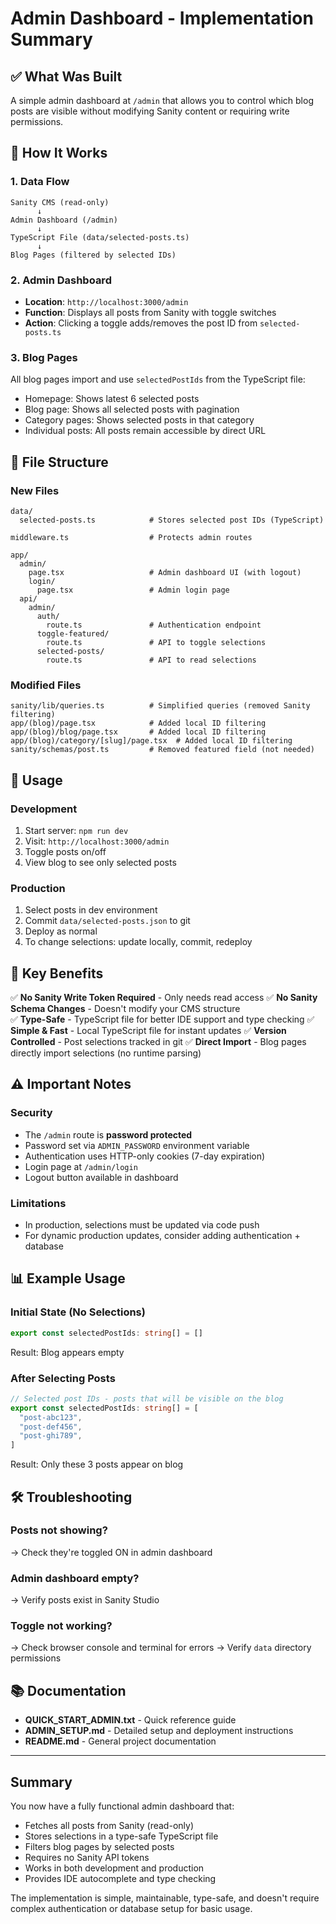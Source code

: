 # Admin Dashboard - Implementation Summary

## ✅ What Was Built

A simple admin dashboard at `/admin` that allows you to control which blog posts are visible without modifying Sanity content or requiring write permissions.

## 🎯 How It Works

### 1. **Data Flow**
```
Sanity CMS (read-only)
      ↓
Admin Dashboard (/admin)
      ↓
TypeScript File (data/selected-posts.ts)
      ↓
Blog Pages (filtered by selected IDs)
```

### 2. **Admin Dashboard**
- **Location**: `http://localhost:3000/admin`
- **Function**: Displays all posts from Sanity with toggle switches
- **Action**: Clicking a toggle adds/removes the post ID from `selected-posts.ts`

### 3. **Blog Pages**
All blog pages import and use `selectedPostIds` from the TypeScript file:
- Homepage: Shows latest 6 selected posts
- Blog page: Shows all selected posts with pagination
- Category pages: Shows selected posts in that category
- Individual posts: All posts remain accessible by direct URL

## 📁 File Structure

### New Files
```
data/
  selected-posts.ts            # Stores selected post IDs (TypeScript)

middleware.ts                  # Protects admin routes

app/
  admin/
    page.tsx                   # Admin dashboard UI (with logout)
    login/
      page.tsx                 # Admin login page
  api/
    admin/
      auth/
        route.ts               # Authentication endpoint
      toggle-featured/
        route.ts               # API to toggle selections
      selected-posts/
        route.ts               # API to read selections
```

### Modified Files
```
sanity/lib/queries.ts          # Simplified queries (removed Sanity filtering)
app/(blog)/page.tsx            # Added local ID filtering
app/(blog)/blog/page.tsx       # Added local ID filtering  
app/(blog)/category/[slug]/page.tsx  # Added local ID filtering
sanity/schemas/post.ts         # Removed featured field (not needed)
```

## 🚀 Usage

### Development
1. Start server: `npm run dev`
2. Visit: `http://localhost:3000/admin`
3. Toggle posts on/off
4. View blog to see only selected posts

### Production
1. Select posts in dev environment
2. Commit `data/selected-posts.json` to git
3. Deploy as normal
4. To change selections: update locally, commit, redeploy

## 🔑 Key Benefits

✅ **No Sanity Write Token Required** - Only needs read access
✅ **No Sanity Schema Changes** - Doesn't modify your CMS structure  
✅ **Type-Safe** - TypeScript file for better IDE support and type checking
✅ **Simple & Fast** - Local TypeScript file for instant updates
✅ **Version Controlled** - Post selections tracked in git
✅ **Direct Import** - Blog pages directly import selections (no runtime parsing)

## ⚠️ Important Notes

### Security
- The `/admin` route is **password protected**
- Password set via `ADMIN_PASSWORD` environment variable
- Authentication uses HTTP-only cookies (7-day expiration)
- Login page at `/admin/login`
- Logout button available in dashboard

### Limitations
- In production, selections must be updated via code push
- For dynamic production updates, consider adding authentication + database

## 📊 Example Usage

### Initial State (No Selections)
```typescript
export const selectedPostIds: string[] = []
```
Result: Blog appears empty

### After Selecting Posts
```typescript
// Selected post IDs - posts that will be visible on the blog
export const selectedPostIds: string[] = [
  "post-abc123",
  "post-def456", 
  "post-ghi789",
]
```
Result: Only these 3 posts appear on blog

## 🛠️ Troubleshooting

### Posts not showing?
→ Check they're toggled ON in admin dashboard

### Admin dashboard empty?
→ Verify posts exist in Sanity Studio

### Toggle not working?
→ Check browser console and terminal for errors
→ Verify `data` directory permissions

## 📚 Documentation

- **QUICK_START_ADMIN.txt** - Quick reference guide
- **ADMIN_SETUP.md** - Detailed setup and deployment instructions
- **README.md** - General project documentation

---

## Summary

You now have a fully functional admin dashboard that:
- Fetches all posts from Sanity (read-only)
- Stores selections in a type-safe TypeScript file
- Filters blog pages by selected posts
- Requires no Sanity API tokens
- Works in both development and production
- Provides IDE autocomplete and type checking

The implementation is simple, maintainable, type-safe, and doesn't require complex authentication or database setup for basic usage.


